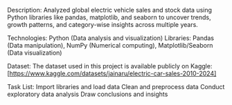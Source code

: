 Description:
Analyzed global electric vehicle sales and stock data using Python libraries like pandas, matplotlib, and seaborn to uncover trends, growth patterns, and category-wise insights across multiple years.

Technologies:
Python (Data analysis and visualization) Libraries: Pandas (Data manipulation), NumPy (Numerical computing), Matplotlib/Seaborn (Data visualization)

Dataset:
The dataset used in this project is available publicly on Kaggle: [https://www.kaggle.com/datasets/jainaru/electric-car-sales-2010-2024]

Task List:
 Import libraries and load data
 Clean and preprocess data
 Conduct exploratory data analysis
 Draw conclusions and insights
